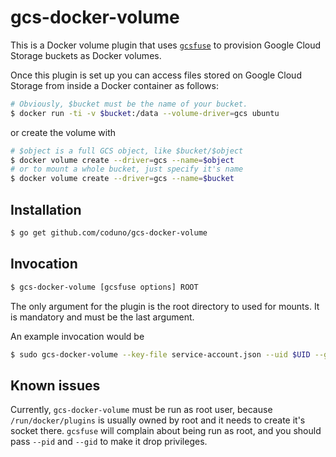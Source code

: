 # gcs-docker-volume

This is a Docker volume plugin that uses [`gcsfuse`](https://github.com/googlecloudplatform/gcsfuse) to
provision Google Cloud Storage buckets as Docker volumes.

Once this plugin is set up you can access files stored on Google Cloud Storage from inside a Docker
container as follows:

````bash
# Obviously, $bucket must be the name of your bucket.
$ docker run -ti -v $bucket:/data --volume-driver=gcs ubuntu
````

or create the volume with

````bash
# $object is a full GCS object, like $bucket/$object
$ docker volume create --driver=gcs --name=$object
# or to mount a whole bucket, just specify it's name
$ docker volume create --driver=gcs --name=$bucket
````

## Installation

````bash
$ go get github.com/coduno/gcs-docker-volume
````

## Invocation

````bash
$ gcs-docker-volume [gcsfuse options] ROOT
````

The only argument for the plugin is the root directory to used for mounts. It is mandatory
and must be the last argument.

An example invocation would be

````bash
$ sudo gcs-docker-volume --key-file service-account.json --uid $UID --gid $GID --implicit-dirs /var/lib/docker/volumes/gcs
````

## Known issues

Currently, `gcs-docker-volume` must be run as root user, because `/run/docker/plugins` is usually owned by
root and it needs to create it's socket there. `gcsfuse` will complain about being run as root, and you
should pass `--pid` and `--gid` to make it drop privileges.
